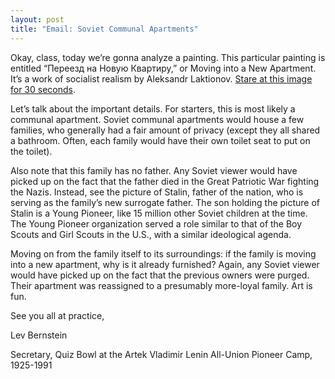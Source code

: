 ```yaml
---
layout: post
title: "Email: Soviet Communal Apartments"
---
```


Okay, class, today we’re gonna analyze a painting. This particular painting is entitled “Переезд на Новую Квартиру,” or Moving into a New Apartment. It’s a work of socialist realism by Aleksandr Laktionov. [Stare at this image for 30 seconds](https://web.archive.org/web/20151129222111/https://art1.ru/wp-content/uploads/2013/04/080815114143d.jpg).

Let’s talk about the important details. For starters, this is most likely a communal apartment. Soviet communal apartments would house a few families, who generally had a fair amount of privacy (except they all shared a bathroom. Often, each family would have their own toilet seat to put on the toilet).

Also note that this family has no father. Any Soviet viewer would have picked up on the fact that the father died in the Great Patriotic War fighting the Nazis. Instead, see the picture of Stalin, father of the nation, who is serving as the family’s new surrogate father. The son holding the picture of Stalin is a Young Pioneer, like 15 million other Soviet children at the time. The Young Pioneer organization served a role similar to that of the Boy Scouts and Girl Scouts in the U.S., with a similar ideological agenda.

Moving on from the family itself to its surroundings: if the family is moving into a new apartment, why is it already furnished? Again, any Soviet viewer would have picked up on the fact that the previous owners were purged. Their apartment was reassigned to a presumably more-loyal family. Art is fun.

See you all at practice,

Lev Bernstein

Secretary, Quiz Bowl at the Artek Vladimir Lenin All-Union Pioneer Camp, 1925-1991